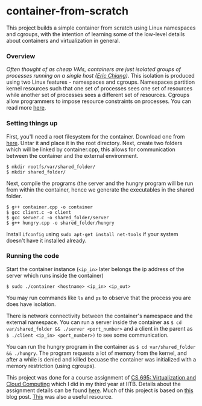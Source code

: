 # container-from-scratch

This project builds a simple container from scratch using Linux namespaces and cgroups, with the intention of learning some of the low-level details about containers and virtualization in general. 

### Overview
*Often thought of as cheap VMs, containers are just isolated groups of processes running on a single host ([Eric Chiang](https://ericchiang.github.io/post/containers-from-scratch/))*. This isolation is produced using two Linux features - namespaces and cgroups. Namespaces partition kernel resources such that one set of processes sees one set of resources while another set of processes sees a different set of resources. Cgroups allow programmers to impose resource constraints on processes. You can read more [here](https://www.cse.iitb.ac.in/~cs695/slides_pdf/11-containers.pdf).

### Setting things up
First, you'll need a root filesystem for the container. Download one from [here](https://github.com/ericchiang/containers-from-scratch/releases/download/v0.1.0/rootfs.tar.gz). Untar it and place it in the root directory. Next, create two folders which will be linked by container.cpp, this allows for communication between the container and the external environment. 
```
$ mkdir rootfs/var/shared_folder/
$ mkdir shared_folder/
```

Next, compile the programs (the server and the hungry program will be run from within the container, hence we generate the executables in the shared folder.
```
$ g++ container.cpp -o container
$ gcc client.c -o client
$ gcc server.c -o shared_folder/server
$ g++ hungry.cpp -o shared_folder/hungry
```

Install `ifconfig` using `sudo apt-get install net-tools` if your system doesn't have it installed already.

### Running the code
Start the container instance (`<ip_in>` later belongs the ip address of the server which runs inside the container)
```
$ sudo ./container <hostname> <ip_in> <ip_out>
```
You may run commands like `ls` and `ps` to observe that the process you are does have isolation. 

There is network connectivity between the container's namespace and the external namespace. You can run a server inside the container as `$ cd var/shared_folder && ./server <port_number>` and a client in the parent as `$ ./client <ip_in> <port_number>)` to see some communication.

You can run the hungry program in the container as `$ cd var/shared_folder && ./hungry`. The program requests a lot of memory from the kernel, and after a while is denied and killed becuase the container was initialized with a memory restriction (using cgroups). 


This project was done for a course assignment of [CS 695: Virtualization and Cloud Computing](https://www.cse.iitb.ac.in/~cs695/index.html) which I did in my third year at IITB. Details about the assignment details can be found [here](https://www.cse.iitb.ac.in/~cs695/pa/pa3.html). Much of this project is based on [this](https://cesarvr.github.io/post/2018-05-22-create-containers/) blog post. [This](https://ericchiang.github.io/post/containers-from-scratch/) was also a useful resource.  
